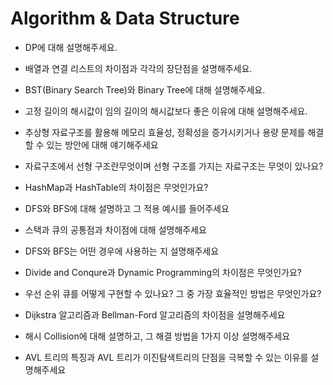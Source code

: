 # Algorithm & Data Structure

- DP에 대해 설명해주세요.
- 배열과 연결 리스트의 차이점과 각각의 장단점을 설명해주세요.

- BST(Binary Search Tree)와 Binary Tree에 대해 설명해주세요.
- 고정 길이의 해시값이 임의 길이의 해시값보다 좋은 이유에 대해 설명해주세요.

- 추상형 자료구조를 활용해 메모리 효율성, 정확성을 증가시키거나 용량 문제를 해결할 수 있는 방안에 대해 얘기해주세요

- 자료구조에서 선형 구조란무엇이며 선형 구조를 가지는 자료구조는 무엇이 있나요?
- HashMap과 HashTable의 차이점은 무엇인가요?

- DFS와 BFS에 대해 설명하고 그 적용 예시를 들어주세요

- 스택과 큐의 공통점과 차이점에 대해 설명해주세요
- DFS와 BFS는 어떤 경우에 사용하는 지 설명해주세요

- Divide and Conqure과 Dynamic Programming의 차이점은 무엇인가요?

- 우선 순위 큐를 어떻게 구현할 수 있나요? 그 중 가장 효율적인 방법은 무엇인가요?
- Dijkstra 알고리즘과 Bellman-Ford 알고리즘의 차이점을 설명해주세요

- 해시 Collision에 대해 설명하고, 그 해결 방법을 1가지 이상 설명해주세요
- AVL 트리의 특징과 AVL 트리가 이진탐색트리의 단점을 극복할 수 있는 이유를 설명해주세요

